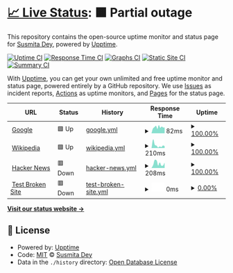 # [📈 Live Status](https://Susmita-Dey.github.io/monitoring): <!--live status--> **🟧 Partial outage**

This repository contains the open-source uptime monitor and status page for [Susmita Dey](https://bio.link/susmitadey), powered by [Upptime](https://github.com/upptime/upptime).

[![Uptime CI](https://github.com/Susmita-Dey/monitoring/workflows/Uptime%20CI/badge.svg)](https://github.com/Susmita-Dey/monitoring/actions?query=workflow%3A%22Uptime+CI%22)
[![Response Time CI](https://github.com/Susmita-Dey/monitoring/workflows/Response%20Time%20CI/badge.svg)](https://github.com/Susmita-Dey/monitoring/actions?query=workflow%3A%22Response+Time+CI%22)
[![Graphs CI](https://github.com/Susmita-Dey/monitoring/workflows/Graphs%20CI/badge.svg)](https://github.com/Susmita-Dey/monitoring/actions?query=workflow%3A%22Graphs+CI%22)
[![Static Site CI](https://github.com/Susmita-Dey/monitoring/workflows/Static%20Site%20CI/badge.svg)](https://github.com/Susmita-Dey/monitoring/actions?query=workflow%3A%22Static+Site+CI%22)
[![Summary CI](https://github.com/Susmita-Dey/monitoring/workflows/Summary%20CI/badge.svg)](https://github.com/Susmita-Dey/monitoring/actions?query=workflow%3A%22Summary+CI%22)

With [Upptime](https://upptime.js.org), you can get your own unlimited and free uptime monitor and status page, powered entirely by a GitHub repository. We use [Issues](https://github.com/Susmita-Dey/monitoring/issues) as incident reports, [Actions](https://github.com/Susmita-Dey/monitoring/actions) as uptime monitors, and [Pages](https://Susmita-Dey.github.io/monitoring) for the status page.

<!--start: status pages-->
<!-- This summary is generated by Upptime (https://github.com/upptime/upptime) -->
<!-- Do not edit this manually, your changes will be overwritten -->
<!-- prettier-ignore -->
| URL | Status | History | Response Time | Uptime |
| --- | ------ | ------- | ------------- | ------ |
| <img alt="" src="https://favicons.githubusercontent.com/www.google.com" height="13"> [Google](https://www.google.com) | 🟩 Up | [google.yml](https://github.com/Susmita-Dey/monitoring/commits/HEAD/history/google.yml) | <details><summary><img alt="Response time graph" src="./graphs/google/response-time-week.png" height="20"> 82ms</summary><br><a href="https://Susmita-Dey.github.io/monitoring/history/google"><img alt="Response time 82" src="https://img.shields.io/endpoint?url=https%3A%2F%2Fraw.githubusercontent.com%2FSusmita-Dey%2Fmonitoring%2FHEAD%2Fapi%2Fgoogle%2Fresponse-time.json"></a><br><a href="https://Susmita-Dey.github.io/monitoring/history/google"><img alt="24-hour response time 79" src="https://img.shields.io/endpoint?url=https%3A%2F%2Fraw.githubusercontent.com%2FSusmita-Dey%2Fmonitoring%2FHEAD%2Fapi%2Fgoogle%2Fresponse-time-day.json"></a><br><a href="https://Susmita-Dey.github.io/monitoring/history/google"><img alt="7-day response time 82" src="https://img.shields.io/endpoint?url=https%3A%2F%2Fraw.githubusercontent.com%2FSusmita-Dey%2Fmonitoring%2FHEAD%2Fapi%2Fgoogle%2Fresponse-time-week.json"></a><br><a href="https://Susmita-Dey.github.io/monitoring/history/google"><img alt="30-day response time 82" src="https://img.shields.io/endpoint?url=https%3A%2F%2Fraw.githubusercontent.com%2FSusmita-Dey%2Fmonitoring%2FHEAD%2Fapi%2Fgoogle%2Fresponse-time-month.json"></a><br><a href="https://Susmita-Dey.github.io/monitoring/history/google"><img alt="1-year response time 82" src="https://img.shields.io/endpoint?url=https%3A%2F%2Fraw.githubusercontent.com%2FSusmita-Dey%2Fmonitoring%2FHEAD%2Fapi%2Fgoogle%2Fresponse-time-year.json"></a></details> | <details><summary><a href="https://Susmita-Dey.github.io/monitoring/history/google">100.00%</a></summary><a href="https://Susmita-Dey.github.io/monitoring/history/google"><img alt="All-time uptime 100.00%" src="https://img.shields.io/endpoint?url=https%3A%2F%2Fraw.githubusercontent.com%2FSusmita-Dey%2Fmonitoring%2FHEAD%2Fapi%2Fgoogle%2Fuptime.json"></a><br><a href="https://Susmita-Dey.github.io/monitoring/history/google"><img alt="24-hour uptime 100.00%" src="https://img.shields.io/endpoint?url=https%3A%2F%2Fraw.githubusercontent.com%2FSusmita-Dey%2Fmonitoring%2FHEAD%2Fapi%2Fgoogle%2Fuptime-day.json"></a><br><a href="https://Susmita-Dey.github.io/monitoring/history/google"><img alt="7-day uptime 100.00%" src="https://img.shields.io/endpoint?url=https%3A%2F%2Fraw.githubusercontent.com%2FSusmita-Dey%2Fmonitoring%2FHEAD%2Fapi%2Fgoogle%2Fuptime-week.json"></a><br><a href="https://Susmita-Dey.github.io/monitoring/history/google"><img alt="30-day uptime 100.00%" src="https://img.shields.io/endpoint?url=https%3A%2F%2Fraw.githubusercontent.com%2FSusmita-Dey%2Fmonitoring%2FHEAD%2Fapi%2Fgoogle%2Fuptime-month.json"></a><br><a href="https://Susmita-Dey.github.io/monitoring/history/google"><img alt="1-year uptime 100.00%" src="https://img.shields.io/endpoint?url=https%3A%2F%2Fraw.githubusercontent.com%2FSusmita-Dey%2Fmonitoring%2FHEAD%2Fapi%2Fgoogle%2Fuptime-year.json"></a></details>
| <img alt="" src="https://favicons.githubusercontent.com/en.wikipedia.org" height="13"> [Wikipedia](https://en.wikipedia.org) | 🟩 Up | [wikipedia.yml](https://github.com/Susmita-Dey/monitoring/commits/HEAD/history/wikipedia.yml) | <details><summary><img alt="Response time graph" src="./graphs/wikipedia/response-time-week.png" height="20"> 210ms</summary><br><a href="https://Susmita-Dey.github.io/monitoring/history/wikipedia"><img alt="Response time 210" src="https://img.shields.io/endpoint?url=https%3A%2F%2Fraw.githubusercontent.com%2FSusmita-Dey%2Fmonitoring%2FHEAD%2Fapi%2Fwikipedia%2Fresponse-time.json"></a><br><a href="https://Susmita-Dey.github.io/monitoring/history/wikipedia"><img alt="24-hour response time 144" src="https://img.shields.io/endpoint?url=https%3A%2F%2Fraw.githubusercontent.com%2FSusmita-Dey%2Fmonitoring%2FHEAD%2Fapi%2Fwikipedia%2Fresponse-time-day.json"></a><br><a href="https://Susmita-Dey.github.io/monitoring/history/wikipedia"><img alt="7-day response time 210" src="https://img.shields.io/endpoint?url=https%3A%2F%2Fraw.githubusercontent.com%2FSusmita-Dey%2Fmonitoring%2FHEAD%2Fapi%2Fwikipedia%2Fresponse-time-week.json"></a><br><a href="https://Susmita-Dey.github.io/monitoring/history/wikipedia"><img alt="30-day response time 210" src="https://img.shields.io/endpoint?url=https%3A%2F%2Fraw.githubusercontent.com%2FSusmita-Dey%2Fmonitoring%2FHEAD%2Fapi%2Fwikipedia%2Fresponse-time-month.json"></a><br><a href="https://Susmita-Dey.github.io/monitoring/history/wikipedia"><img alt="1-year response time 210" src="https://img.shields.io/endpoint?url=https%3A%2F%2Fraw.githubusercontent.com%2FSusmita-Dey%2Fmonitoring%2FHEAD%2Fapi%2Fwikipedia%2Fresponse-time-year.json"></a></details> | <details><summary><a href="https://Susmita-Dey.github.io/monitoring/history/wikipedia">100.00%</a></summary><a href="https://Susmita-Dey.github.io/monitoring/history/wikipedia"><img alt="All-time uptime 100.00%" src="https://img.shields.io/endpoint?url=https%3A%2F%2Fraw.githubusercontent.com%2FSusmita-Dey%2Fmonitoring%2FHEAD%2Fapi%2Fwikipedia%2Fuptime.json"></a><br><a href="https://Susmita-Dey.github.io/monitoring/history/wikipedia"><img alt="24-hour uptime 100.00%" src="https://img.shields.io/endpoint?url=https%3A%2F%2Fraw.githubusercontent.com%2FSusmita-Dey%2Fmonitoring%2FHEAD%2Fapi%2Fwikipedia%2Fuptime-day.json"></a><br><a href="https://Susmita-Dey.github.io/monitoring/history/wikipedia"><img alt="7-day uptime 100.00%" src="https://img.shields.io/endpoint?url=https%3A%2F%2Fraw.githubusercontent.com%2FSusmita-Dey%2Fmonitoring%2FHEAD%2Fapi%2Fwikipedia%2Fuptime-week.json"></a><br><a href="https://Susmita-Dey.github.io/monitoring/history/wikipedia"><img alt="30-day uptime 100.00%" src="https://img.shields.io/endpoint?url=https%3A%2F%2Fraw.githubusercontent.com%2FSusmita-Dey%2Fmonitoring%2FHEAD%2Fapi%2Fwikipedia%2Fuptime-month.json"></a><br><a href="https://Susmita-Dey.github.io/monitoring/history/wikipedia"><img alt="1-year uptime 100.00%" src="https://img.shields.io/endpoint?url=https%3A%2F%2Fraw.githubusercontent.com%2FSusmita-Dey%2Fmonitoring%2FHEAD%2Fapi%2Fwikipedia%2Fuptime-year.json"></a></details>
| <img alt="" src="https://favicons.githubusercontent.com/news.ycombinator.com" height="13"> [Hacker News](https://news.ycombinator.com) | 🟥 Down | [hacker-news.yml](https://github.com/Susmita-Dey/monitoring/commits/HEAD/history/hacker-news.yml) | <details><summary><img alt="Response time graph" src="./graphs/hacker-news/response-time-week.png" height="20"> 208ms</summary><br><a href="https://Susmita-Dey.github.io/monitoring/history/hacker-news"><img alt="Response time 208" src="https://img.shields.io/endpoint?url=https%3A%2F%2Fraw.githubusercontent.com%2FSusmita-Dey%2Fmonitoring%2FHEAD%2Fapi%2Fhacker-news%2Fresponse-time.json"></a><br><a href="https://Susmita-Dey.github.io/monitoring/history/hacker-news"><img alt="24-hour response time 237" src="https://img.shields.io/endpoint?url=https%3A%2F%2Fraw.githubusercontent.com%2FSusmita-Dey%2Fmonitoring%2FHEAD%2Fapi%2Fhacker-news%2Fresponse-time-day.json"></a><br><a href="https://Susmita-Dey.github.io/monitoring/history/hacker-news"><img alt="7-day response time 208" src="https://img.shields.io/endpoint?url=https%3A%2F%2Fraw.githubusercontent.com%2FSusmita-Dey%2Fmonitoring%2FHEAD%2Fapi%2Fhacker-news%2Fresponse-time-week.json"></a><br><a href="https://Susmita-Dey.github.io/monitoring/history/hacker-news"><img alt="30-day response time 208" src="https://img.shields.io/endpoint?url=https%3A%2F%2Fraw.githubusercontent.com%2FSusmita-Dey%2Fmonitoring%2FHEAD%2Fapi%2Fhacker-news%2Fresponse-time-month.json"></a><br><a href="https://Susmita-Dey.github.io/monitoring/history/hacker-news"><img alt="1-year response time 208" src="https://img.shields.io/endpoint?url=https%3A%2F%2Fraw.githubusercontent.com%2FSusmita-Dey%2Fmonitoring%2FHEAD%2Fapi%2Fhacker-news%2Fresponse-time-year.json"></a></details> | <details><summary><a href="https://Susmita-Dey.github.io/monitoring/history/hacker-news">100.00%</a></summary><a href="https://Susmita-Dey.github.io/monitoring/history/hacker-news"><img alt="All-time uptime 100.00%" src="https://img.shields.io/endpoint?url=https%3A%2F%2Fraw.githubusercontent.com%2FSusmita-Dey%2Fmonitoring%2FHEAD%2Fapi%2Fhacker-news%2Fuptime.json"></a><br><a href="https://Susmita-Dey.github.io/monitoring/history/hacker-news"><img alt="24-hour uptime 99.99%" src="https://img.shields.io/endpoint?url=https%3A%2F%2Fraw.githubusercontent.com%2FSusmita-Dey%2Fmonitoring%2FHEAD%2Fapi%2Fhacker-news%2Fuptime-day.json"></a><br><a href="https://Susmita-Dey.github.io/monitoring/history/hacker-news"><img alt="7-day uptime 100.00%" src="https://img.shields.io/endpoint?url=https%3A%2F%2Fraw.githubusercontent.com%2FSusmita-Dey%2Fmonitoring%2FHEAD%2Fapi%2Fhacker-news%2Fuptime-week.json"></a><br><a href="https://Susmita-Dey.github.io/monitoring/history/hacker-news"><img alt="30-day uptime 100.00%" src="https://img.shields.io/endpoint?url=https%3A%2F%2Fraw.githubusercontent.com%2FSusmita-Dey%2Fmonitoring%2FHEAD%2Fapi%2Fhacker-news%2Fuptime-month.json"></a><br><a href="https://Susmita-Dey.github.io/monitoring/history/hacker-news"><img alt="1-year uptime 100.00%" src="https://img.shields.io/endpoint?url=https%3A%2F%2Fraw.githubusercontent.com%2FSusmita-Dey%2Fmonitoring%2FHEAD%2Fapi%2Fhacker-news%2Fuptime-year.json"></a></details>
| <img alt="" src="https://favicons.githubusercontent.com/thissitedoesnotexist.koj.co" height="13"> [Test Broken Site](https://thissitedoesnotexist.koj.co) | 🟥 Down | [test-broken-site.yml](https://github.com/Susmita-Dey/monitoring/commits/HEAD/history/test-broken-site.yml) | <details><summary><img alt="Response time graph" src="./graphs/test-broken-site/response-time-week.png" height="20"> 0ms</summary><br><a href="https://Susmita-Dey.github.io/monitoring/history/test-broken-site"><img alt="Response time 0" src="https://img.shields.io/endpoint?url=https%3A%2F%2Fraw.githubusercontent.com%2FSusmita-Dey%2Fmonitoring%2FHEAD%2Fapi%2Ftest-broken-site%2Fresponse-time.json"></a><br><a href="https://Susmita-Dey.github.io/monitoring/history/test-broken-site"><img alt="24-hour response time 0" src="https://img.shields.io/endpoint?url=https%3A%2F%2Fraw.githubusercontent.com%2FSusmita-Dey%2Fmonitoring%2FHEAD%2Fapi%2Ftest-broken-site%2Fresponse-time-day.json"></a><br><a href="https://Susmita-Dey.github.io/monitoring/history/test-broken-site"><img alt="7-day response time 0" src="https://img.shields.io/endpoint?url=https%3A%2F%2Fraw.githubusercontent.com%2FSusmita-Dey%2Fmonitoring%2FHEAD%2Fapi%2Ftest-broken-site%2Fresponse-time-week.json"></a><br><a href="https://Susmita-Dey.github.io/monitoring/history/test-broken-site"><img alt="30-day response time 0" src="https://img.shields.io/endpoint?url=https%3A%2F%2Fraw.githubusercontent.com%2FSusmita-Dey%2Fmonitoring%2FHEAD%2Fapi%2Ftest-broken-site%2Fresponse-time-month.json"></a><br><a href="https://Susmita-Dey.github.io/monitoring/history/test-broken-site"><img alt="1-year response time 0" src="https://img.shields.io/endpoint?url=https%3A%2F%2Fraw.githubusercontent.com%2FSusmita-Dey%2Fmonitoring%2FHEAD%2Fapi%2Ftest-broken-site%2Fresponse-time-year.json"></a></details> | <details><summary><a href="https://Susmita-Dey.github.io/monitoring/history/test-broken-site">0.00%</a></summary><a href="https://Susmita-Dey.github.io/monitoring/history/test-broken-site"><img alt="All-time uptime 0.00%" src="https://img.shields.io/endpoint?url=https%3A%2F%2Fraw.githubusercontent.com%2FSusmita-Dey%2Fmonitoring%2FHEAD%2Fapi%2Ftest-broken-site%2Fuptime.json"></a><br><a href="https://Susmita-Dey.github.io/monitoring/history/test-broken-site"><img alt="24-hour uptime 0.00%" src="https://img.shields.io/endpoint?url=https%3A%2F%2Fraw.githubusercontent.com%2FSusmita-Dey%2Fmonitoring%2FHEAD%2Fapi%2Ftest-broken-site%2Fuptime-day.json"></a><br><a href="https://Susmita-Dey.github.io/monitoring/history/test-broken-site"><img alt="7-day uptime 0.00%" src="https://img.shields.io/endpoint?url=https%3A%2F%2Fraw.githubusercontent.com%2FSusmita-Dey%2Fmonitoring%2FHEAD%2Fapi%2Ftest-broken-site%2Fuptime-week.json"></a><br><a href="https://Susmita-Dey.github.io/monitoring/history/test-broken-site"><img alt="30-day uptime 0.00%" src="https://img.shields.io/endpoint?url=https%3A%2F%2Fraw.githubusercontent.com%2FSusmita-Dey%2Fmonitoring%2FHEAD%2Fapi%2Ftest-broken-site%2Fuptime-month.json"></a><br><a href="https://Susmita-Dey.github.io/monitoring/history/test-broken-site"><img alt="1-year uptime 0.00%" src="https://img.shields.io/endpoint?url=https%3A%2F%2Fraw.githubusercontent.com%2FSusmita-Dey%2Fmonitoring%2FHEAD%2Fapi%2Ftest-broken-site%2Fuptime-year.json"></a></details>

<!--end: status pages-->

[**Visit our status website →**](https://Susmita-Dey.github.io/monitoring)

## 📄 License

- Powered by: [Upptime](https://github.com/upptime/upptime)
- Code: [MIT](./LICENSE) © [Susmita Dey](https://bio.link/susmitadey)
- Data in the `./history` directory: [Open Database License](https://opendatacommons.org/licenses/odbl/1-0/)

